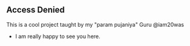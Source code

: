 ## Access Denied

This is a cool project taught by my "param pujaniya" Guru @iam20was

- I am really happy to see you here.
